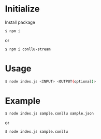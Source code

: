 # Initialize

Install package
```bash
$ npm i
```
or
```bash
$ npm i conllu-stream
```

# Usage
```bash
$ node index.js <INPUT> <OUTPUT(optional)>
```

# Example
```bash
$ node index.js sample.conllu sample.json
```
or
```bash
$ node index.js sample.conllu
```
